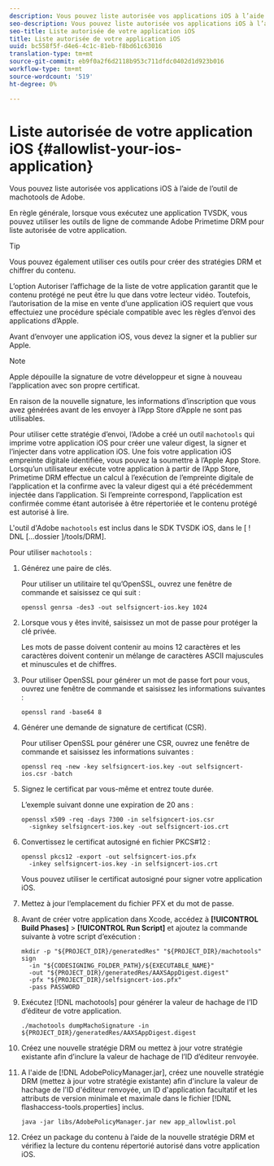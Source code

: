 ```yaml
---
description: Vous pouvez liste autorisée vos applications iOS à l’aide de l’outil de machotools de Adobe.
seo-description: Vous pouvez liste autorisée vos applications iOS à l’aide de l’outil de machotools de Adobe.
seo-title: Liste autorisée de votre application iOS
title: Liste autorisée de votre application iOS
uuid: bc558f5f-d4e6-4c1c-81eb-f8bd61c63016
translation-type: tm+mt
source-git-commit: eb9f0a2f6d2118b953c711dfdc0402d1d923b016
workflow-type: tm+mt
source-wordcount: '519'
ht-degree: 0%

---
```



# Liste autorisée de votre application iOS {#allowlist-your-ios-application}

Vous pouvez liste autorisée vos applications iOS à l’aide de l’outil de machotools de Adobe.

En règle générale, lorsque vous exécutez une application TVSDK, vous pouvez utiliser les outils de ligne de commande Adobe Primetime DRM pour liste autorisée de votre application.

>[!TIP]
>
>Vous pouvez également utiliser ces outils pour créer des stratégies DRM et chiffrer du contenu.

L’option Autoriser l’affichage de la liste de votre application garantit que le contenu protégé ne peut être lu que dans votre lecteur vidéo. Toutefois, l’autorisation de la mise en vente d’une application iOS requiert que vous effectuiez une procédure spéciale compatible avec les règles d’envoi des applications d’Apple.

Avant d’envoyer une application iOS, vous devez la signer et la publier sur Apple.

>[!NOTE]
>
>Apple dépouille la signature de votre développeur et signe à nouveau l’application avec son propre certificat.

En raison de la nouvelle signature, les informations d’inscription que vous avez générées avant de les envoyer à l’App Store d’Apple ne sont pas utilisables.

Pour utiliser cette stratégie d’envoi, l’Adobe a créé un outil `machotools` qui imprime votre application iOS pour créer une valeur digest, la signer et l’injecter dans votre application iOS. Une fois votre application iOS empreinte digitale identifiée, vous pouvez la soumettre à l’Apple App Store. Lorsqu’un utilisateur exécute votre application à partir de l’App Store, Primetime DRM effectue un calcul à l’exécution de l’empreinte digitale de l’application et la confirme avec la valeur digest qui a été précédemment injectée dans l’application. Si l’empreinte correspond, l’application est confirmée comme étant autorisée à être répertoriée et le contenu protégé est autorisé à lire.

L&#39;outil d&#39;Adobe `machotools` est inclus dans le SDK TVSDK iOS, dans le [ ! DNL [...dossier ]/tools/DRM].

Pour utiliser `machotools` :

1. Générez une paire de clés.

   Pour utiliser un utilitaire tel qu’OpenSSL, ouvrez une fenêtre de commande et saisissez ce qui suit :

   ```shell
   openssl genrsa -des3 -out selfsigncert-ios.key 1024
   ```

1. Lorsque vous y êtes invité, saisissez un mot de passe pour protéger la clé privée.

   Les mots de passe doivent contenir au moins 12 caractères et les caractères doivent contenir un mélange de caractères ASCII majuscules et minuscules et de chiffres.
1. Pour utiliser OpenSSL pour générer un mot de passe fort pour vous, ouvrez une fenêtre de commande et saisissez les informations suivantes :

   ```shell
   openssl rand -base64 8
   ```

1. Générer une demande de signature de certificat (CSR).

   Pour utiliser OpenSSL pour générer une CSR, ouvrez une fenêtre de commande et saisissez les informations suivantes :

   ```shell
   openssl req -new -key selfsigncert-ios.key -out selfsigncert-ios.csr -batch
   ```

1. Signez le certificat par vous-même et entrez toute durée.

   L’exemple suivant donne une expiration de 20 ans :

   ```shell
   openssl x509 -req -days 7300 -in selfsigncert-ios.csr  
     -signkey selfsigncert-ios.key -out selfsigncert-ios.crt
   ```

1. Convertissez le certificat autosigné en fichier PKCS#12 :

   ```shell
   openssl pkcs12 -export -out selfsigncert-ios.pfx  
     -inkey selfsigncert-ios.key -in selfsigncert-ios.crt
   ```

   Vous pouvez utiliser le certificat autosigné pour signer votre application iOS.

1. Mettez à jour l’emplacement du fichier PFX et du mot de passe.
1. Avant de créer votre application dans Xcode, accédez à **[!UICONTROL Build Phases]** > **[!UICONTROL Run Script]** et ajoutez la commande suivante à votre script d’exécution :

   ```shell
   mkdir -p "${PROJECT_DIR}/generatedRes" "${PROJECT_DIR}/machotools" sign  
     -in "${CODESIGNING_FOLDER_PATH}/${EXECUTABLE_NAME}"  
     -out "${PROJECT_DIR}/generatedRes/AAXSAppDigest.digest"  
     -pfx "${PROJECT_DIR}/selfsigncert-ios.pfx"  
     -pass PASSWORD
   ```

1. Exécutez [!DNL machotools] pour générer la valeur de hachage de l’ID d’éditeur de votre application.

   ```shell
   ./machotools dumpMachoSignature -in ${PROJECT_DIR}/generatedRes/AAXSAppDigest.digest
   ```

1. Créez une nouvelle stratégie DRM ou mettez à jour votre stratégie existante afin d’inclure la valeur de hachage de l’ID d’éditeur renvoyée.
1. A l&#39;aide de [!DNL AdobePolicyManager.jar], créez une nouvelle stratégie DRM (mettez à jour votre stratégie existante) afin d&#39;inclure la valeur de hachage de l&#39;ID d&#39;éditeur renvoyée, un ID d&#39;application facultatif et les attributs de version minimale et maximale dans le fichier [!DNL flashaccess-tools.properties] inclus.

   ```shell
   java -jar libs/AdobePolicyManager.jar new app_allowlist.pol
   ```

1. Créez un package du contenu à l’aide de la nouvelle stratégie DRM et vérifiez la lecture du contenu répertorié autorisé dans votre application iOS.
